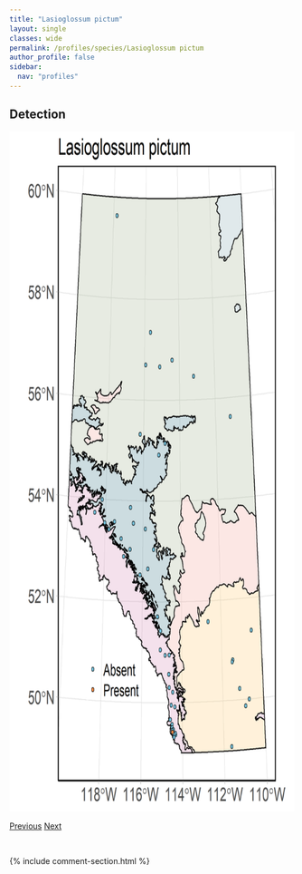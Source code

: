 ```yaml
---
title: "Lasioglossum pictum"
layout: single
classes: wide
permalink: /profiles/species/Lasioglossum pictum
author_profile: false
sidebar:
  nav: "profiles"
---
```


<h2>Detection</h2>

<a href="/assets/figures/species/Lasioglossum pictum/range-map.png">
<img src="/assets/figures/species/Lasioglossum pictum/range-map.png" height = "1200" width = "800">
</a>

<a href="/profiles/species/Lasioglossum leucozonium" class="pagination--pager" title="PreviousName">Previous</a> <a href="/profiles/species/Lasioglossum spp." class="pagination--pager" title="NextName">Next</a>

<p>&nbsp;</p>

{% include comment-section.html %}

